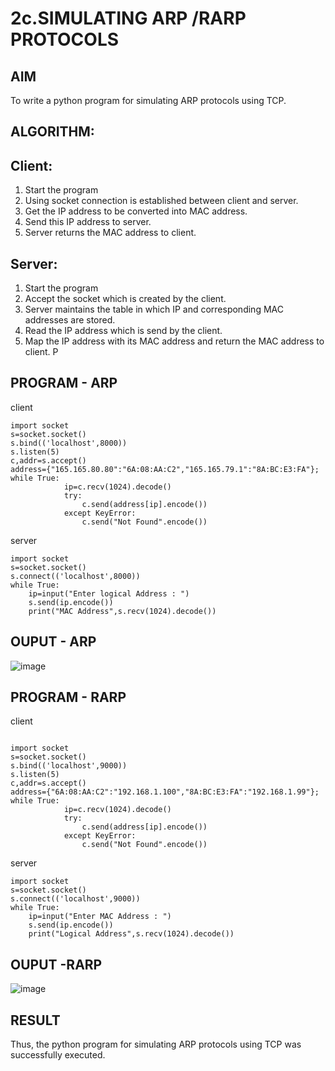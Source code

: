 # 2c.SIMULATING ARP /RARP PROTOCOLS
## AIM
To write a python program for simulating ARP protocols using TCP.
## ALGORITHM:
## Client:
1. Start the program
2. Using socket connection is established between client and server.
3. Get the IP address to be converted into MAC address.
4. Send this IP address to server.
5. Server returns the MAC address to client.
## Server:
1. Start the program
2. Accept the socket which is created by the client.
3. Server maintains the table in which IP and corresponding MAC addresses are
stored.
4. Read the IP address which is send by the client.
5. Map the IP address with its MAC address and return the MAC address to client.
P
## PROGRAM - ARP
client 
```
import socket 
s=socket.socket() 
s.bind(('localhost',8000)) 
s.listen(5) 
c,addr=s.accept() 
address={"165.165.80.80":"6A:08:AA:C2","165.165.79.1":"8A:BC:E3:FA"}; 
while True: 
            ip=c.recv(1024).decode() 
            try: 
                c.send(address[ip].encode()) 
            except KeyError: 
                c.send("Not Found".encode())
```
server
```
import socket 
s=socket.socket() 
s.connect(('localhost',8000)) 
while True: 
    ip=input("Enter logical Address : ") 
    s.send(ip.encode()) 
    print("MAC Address",s.recv(1024).decode())
```
## OUPUT - ARP
![image](https://github.com/user-attachments/assets/3348d1c6-28a7-490e-99ba-40b325463223)


## PROGRAM - RARP
client
```
 
import socket 
s=socket.socket() 
s.bind(('localhost',9000)) 
s.listen(5) 
c,addr=s.accept() 
address={"6A:08:AA:C2":"192.168.1.100","8A:BC:E3:FA":"192.168.1.99"}; 
while True: 
            ip=c.recv(1024).decode() 
            try: 
                c.send(address[ip].encode()) 
            except KeyError: 
                c.send("Not Found".encode())
```
server
```
import socket 
s=socket.socket() 
s.connect(('localhost',9000)) 
while True: 
    ip=input("Enter MAC Address : ") 
    s.send(ip.encode()) 
    print("Logical Address",s.recv(1024).decode())
```
## OUPUT -RARP

![image](https://github.com/user-attachments/assets/186ac16e-bf01-4c70-b03e-284118be54d1)


## RESULT
Thus, the python program for simulating ARP protocols using TCP was successfully 
executed.
